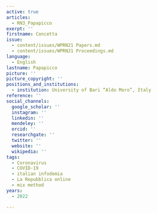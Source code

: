 ```yaml
---
active: true
articles:
  - RN3_Papapicco
exerpt: ''
firstname: Concetta
issue:
  - content/issues/WPRN21 Papers.md
  - content/issues/WPRN21 Proceedings.md
language:
  - English
lastname: Papapicco
picture: ''
picture_copyright: ''
positions_and_institutions:
  - institution: University of Bari “Aldo Moro”, Italy
reference: ''
social_channels:
  google_scholar: ''
  instagram: ''
  linkedin: ''
  mendeley: ''
  orcid: ''
  researchgate: ''
  twitter: ''
  website: ''
  wikipedia: ''
tags:
  - Coronavirus
  - COVID-19
  - italian infodemia
  - La Repubblica online
  - mix method
years:
  - 2022

---
```

